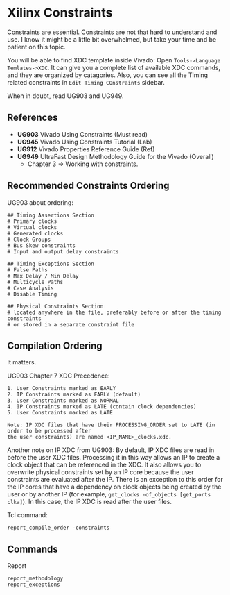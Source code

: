 # Xilinx Constraints

Constraints are essential. Constraints are not that hard to understand and use.
I know it might be a little bit overwhelmed, but take your time and be patient on this topic.

You will be able to find XDC template inside Vivado: Open `Tools->Language Temlates->XDC`.
It can give you a complete list of available XDC commands, and they are organized
by catagories. Also, you can see all the Timing related constraints in `Edit Timing COnstraints` sidebar.

When in doubt, read UG903 and UG949.

## References

- __UG903__ Vivado Using Constraints (Must read)
- __UG945__ Vivado Using Constraints Tutorial (Lab)
- __UG912__ Vivado Properties Reference Guide (Ref)
- __UG949__ UltraFast Design Methodology Guide for the Vivado (Overall)
	- Chapter 3 -> Working with constraints.

## Recommended Constraints Ordering

UG903 about ordering:
```
## Timing Assertions Section
# Primary clocks
# Virtual clocks
# Generated clocks
# Clock Groups
# Bus Skew constraints
# Input and output delay constraints

## Timing Exceptions Section
# False Paths
# Max Delay / Min Delay
# Multicycle Paths
# Case Analysis
# Disable Timing

## Physical Constraints Section
# located anywhere in the file, preferably before or after the timing constraints
# or stored in a separate constraint file
```

## Compilation Ordering

It matters.

UG903 Chapter 7 XDC Precedence:
```
1. User Constraints marked as EARLY
2. IP Constraints marked as EARLY (default)
3. User Constraints marked as NORMAL
4. IP Constraints marked as LATE (contain clock dependencies)
5. User Constraints marked as LATE

Note: IP XDC files that have their PROCESSING_ORDER set to LATE (in order to be processed after
the user constraints) are named <IP_NAME>_clocks.xdc.
```

Another note on IP XDC from UG903:
By default, IP XDC files are read in before the user XDC files. Processing it in this way allows
an IP to create a clock object that can be referenced in the XDC. It also allows you to
overwrite physical constraints set by an IP core because the user constraints are evaluated
after the IP. There is an exception to this order for the IP cores that have a dependency on
clock objects being created by the user or by another IP (for example, `get_clocks
-of_objects [get_ports clka]`). In this case, the IP XDC is read after the user files.

Tcl command:
```
report_compile_order -constraints
```

## Commands

Report
```
report_methodology
report_exceptions
```
